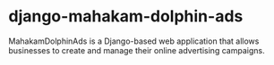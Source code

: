 # django-mahakam-dolphin-ads
MahakamDolphinAds is a Django-based web application that allows businesses to create and manage their online advertising campaigns.
